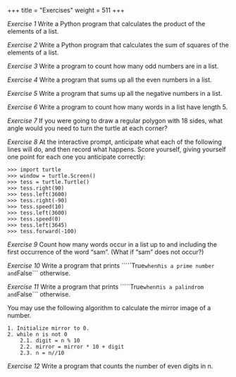 +++
title = "Exercises"
weight = 511
+++

*Exercise 1* Write a Python program that calculates the product of the elements of a list.

*Exercise 2* Write a Python program that calculates the sum of squares of the elements of a list.

*Exercise 3* Write a program to count how many odd numbers are in a list.

*Exercise 4* Write a program that sums up all the even numbers in a list.

*Exercise 5* Write a program that sums up all the negative numbers in a list.

*Exercise 6* Write a program to count how many words in a list have length 5.

*Exercise 7* If you were going to draw a regular polygon with 18 sides, what angle would you need to turn the turtle at each
corner?

*Exercise 8*  At the interactive prompt, anticipate what each of the following lines will do, and then record what happens.
Score yourself, giving yourself one point for each one you anticipate correctly:

```
>>> import turtle
>>> window = turtle.Screen()
>>> tess = turtle.Turtle()
>>> tess.right(90)
>>> tess.left(3600)
>>> tess.right(-90)
>>> tess.speed(10)
>>> tess.left(3600)
>>> tess.speed(0)
>>> tess.left(3645)
>>> tess.forward(-100)
```

*Exercise 9* Count how many words occur in a list up to and including the first occurrence of the word “sam”. (What if
“sam” does not occur?)

*Exercise 10* Write a program that prints `````True``` when ```n``` is a prime number and ```False``` otherwise.

*Exercise 11* Write a program that prints `````True``` when ```n``` is a palindrom and ```False``` otherwise.

You may use the following algorithm to calculate the mirror image of a number.

```
1. Initialize mirror to 0.
2. while n is not 0
    2.1. digit = n % 10
    2.2. mirror = mirror * 10 + digit
    2.3. n = n//10
```

*Exercise 12* Write a program that counts the number of even digits in n.

